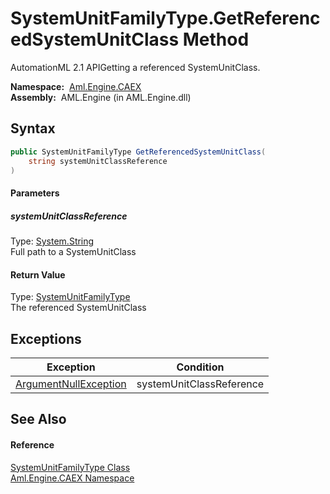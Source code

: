 SystemUnitFamilyType.GetReferencedSystemUnitClass Method
========================================================
AutomationML 2.1 APIGetting a referenced SystemUnitClass.

  **Namespace:**  [Aml.Engine.CAEX][1]  
  **Assembly:**  AML.Engine (in AML.Engine.dll)

Syntax
------

```csharp
public SystemUnitFamilyType GetReferencedSystemUnitClass(
	string systemUnitClassReference
)
```

#### Parameters

##### *systemUnitClassReference*
Type: [System.String][2]  
Full path to a SystemUnitClass

#### Return Value
Type: [SystemUnitFamilyType][3]  
The referenced SystemUnitClass

Exceptions
----------

Exception                  | Condition                
-------------------------- | ------------------------ 
[ArgumentNullException][4] | systemUnitClassReference 


See Also
--------

#### Reference
[SystemUnitFamilyType Class][3]  
[Aml.Engine.CAEX Namespace][1]  

[1]: ../README.md
[2]: https://docs.microsoft.com/dotnet/api/system.string
[3]: README.md
[4]: https://docs.microsoft.com/dotnet/api/system.argumentnullexception
[5]: https://www.automationml.org
[6]: ../../icons/logoShade.png